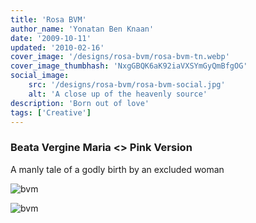 ```yaml
---
title: 'Rosa BVM'
author_name: 'Yonatan Ben Knaan'
date: '2009-10-11'
updated: '2010-02-16'
cover_image: '/designs/rosa-bvm/rosa-bvm-tn.webp'
cover_image_thumbhash: 'NxgGBQK6aK92iaVXSYmGyQmBfgOG'
social_image: 
    src: '/designs/rosa-bvm/rosa-bvm-social.jpg'
    alt: 'A close up of the heavenly source'
description: 'Born out of love'
tags: ['Creative']
---
```


### Beata Vergine Maria <> Pink Version

A manly tale of a godly birth by an excluded woman  

![bvm](/designs/rosa-bvm/rosa-bvm.webp)

![bvm](/designs/rosa-bvm/rosa-bvm-detail.webp)













